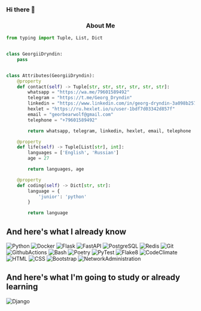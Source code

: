 ### Hi there 👋
<h3 align="center">About Me </h3>

```python
from typing import Tuple, List, Dict


class GeorgiiDryndin:
    pass


class Attributes(GeorgiiDryndin):
    @property
    def contact(self) -> Tuple[str, str, str, str, str, str]:
        whatsapp = "https://wa.me/79601589492"
        telegram = "https://t.me/Georg_Dryndin"
        linkedin = "https://www.linkedin.com/in/georg-dryndin-3a098b257"
        hexlet = "https://ru.hexlet.io/u/user-1bdf7d03342d857f"
        email = "georbearwolf@gmail.com"
        telephone = "+79601589492"

        return whatsapp, telegram, linkedin, hexlet, email, telephone

    @property
    def life(self) -> Tuple[List[str], int]:
        languages = ['English', 'Russian']
        age = 27

        return languages, age

    @property
    def coding(self) -> Dict[str, str]:
        language = {
            'junior': 'python'
        }

        return language
```

<!--
сайт для поиска виджетов https://simpleicons.org/?q=Actions
как реализовать виджет https://the-unl.com/kak-oformit-profil-na-github-s-pomoshchyu-github-profile-readme-21
https://img.shields.io/badge/<LABEL>-<MESSAGE>-<COLOR>

**zitaker/zitaker** is a ✨ _special_ ✨ repository because its `README.md` (this file) appears on your GitHub profile.

Here are some ideas to get you started:

- 🔭 I’m currently working on ...
- 🌱 I’m currently learning ...
- 👯 I’m looking to collaborate on ...
- 🤔 I’m looking for help with ...
- 💬 Ask me about ...
- 📫 How to reach me: ...
- 😄 Pronouns: ...
- ⚡ Fun fact: ...
-->
## And here's what I already know
![Python](https://img.shields.io/badge/Python-333333?style=for-the-bardge&logo=Python)
![Docker](https://img.shields.io/badge/Docker-333333?style=for-the-bardge&logo=docker)
![Flask](https://img.shields.io/badge/Flask-333333?style=for-the-bardge&logo=flask)
![FastAPI](https://img.shields.io/badge/FastAPI-333333?style=for-the-bardge&logo=FastAPI)
![PostgreSQL](https://img.shields.io/badge/PostgreSQL-333333?style=for-the-bardge&logo=postgresql)
![Redis](https://img.shields.io/badge/Redis-333333?style=for-the-bardge&logo=Redis)
![Git](https://img.shields.io/badge/Git-333333?style=for-the-bardge&logo=git)
![GithubActions](https://img.shields.io/badge/GithubActions(CI/CD)-333333?style=for-the-bardge&logo=githubactions)
![Bash](https://img.shields.io/badge/Bash-333333?style=for-the-bardge&logo=gnubash)
![Poetry](https://img.shields.io/badge/Poetry-333333?style=for-the-bardge&logo=Poetry)
![PyTest](https://img.shields.io/badge/PyTest-333333?style=for-the-bardge&logo=pytest)
![Flake8](https://img.shields.io/badge/Flake8-333333?style=for-the-bardge&logo=Python)
![CodeClimate](https://img.shields.io/badge/CodeClimate-333333?style=for-the-bardge&logo=codeclimate)
![HTML](https://img.shields.io/badge/HTML-333333?style=for-the-bardge&logo=html5)
![CSS](https://img.shields.io/badge/CSS-333333?style=for-the-bardge&logo=css3)
![Bootstrap](https://img.shields.io/badge/Bootstrap-333333?style=for-the-bardge&logo=bootstrap)
![NetworkAdministration](https://img.shields.io/badge/NetworkAdministration-333333?style=for-the-bardge&logo=worldhealthorganization)  

## And here's what I'm going to study or already learning
![Django](https://img.shields.io/badge/Django-333333?style=for-the-bardge&logo=django)



